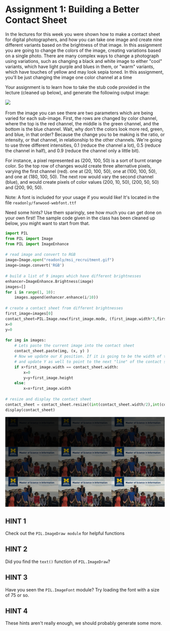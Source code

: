 
# Assignment 1: Building a Better Contact Sheet
In the lectures for this week you were shown how to make a contact sheet for digital photographers, and how you can take one image and create nine different variants based on the brightness of that image. In this assignment you are going to change the colors of the image, creating variations based on a single photo. There are many complex ways to change a photograph using variations, such as changing a black and white image to either "cool" variants, which have light purple and blues in them, or "warm" variants, which have touches of yellow and may look sepia toned. In this assignment, you'll be just changing the image one color channel at a time

Your assignment is to learn how to take the stub code provided in the lecture (cleaned up below), and generate the following output image:

![](./readonly/assignment1.png "")

From the image you can see there are two parameters which are being varied for each sub-image. First, the rows are changed by color channel, where the top is the red channel, the middle is the green channel, and the bottom is the blue channel. Wait, why don't the colors look more red, green, and blue, in that order? Because the change you to be making is the ratio, or intensity, or that channel, in relationship to the other channels. We're going to use three different intensities, 0.1 (reduce the channel a lot), 0.5 (reduce the channel in half), and 0.9 (reduce the channel only a little bit).

For instance, a pixel represented as (200, 100, 50) is a sort of burnt orange color. So the top row of changes would create three alternative pixels, varying the first channel (red). one at (20, 100, 50), one at (100, 100, 50), and one at (180, 100, 50). The next row would vary the second channel (blue), and would create pixels of color values (200, 10, 50), (200, 50, 50) and (200, 90, 50).

Note: A font is included for your usage if you would like! It's located in the file `readonly/fanwood-webfont.ttf`

Need some hints? Use them sparingly, see how much you can get done on your own first! The sample code given in the class has been cleaned up below, you might want to start from that.


```python
import PIL
from PIL import Image
from PIL import ImageEnhance

# read image and convert to RGB
image=Image.open("readonly/msi_recruitment.gif")
image=image.convert('RGB')

# build a list of 9 images which have different brightnesses
enhancer=ImageEnhance.Brightness(image)
images=[]
for i in range(1, 10):
    images.append(enhancer.enhance(i/10))

# create a contact sheet from different brightnesses
first_image=images[0]
contact_sheet=PIL.Image.new(first_image.mode, (first_image.width*3,first_image.height*3))
x=0
y=0

for img in images:
    # Lets paste the current image into the contact sheet
    contact_sheet.paste(img, (x, y) )
    # Now we update our X position. If it is going to be the width of the image, then we set it to 0
    # and update Y as well to point to the next "line" of the contact sheet.
    if x+first_image.width == contact_sheet.width:
        x=0
        y=y+first_image.height
    else:
        x=x+first_image.width

# resize and display the contact sheet
contact_sheet = contact_sheet.resize((int(contact_sheet.width/2),int(contact_sheet.height/2) ))
display(contact_sheet)
```


![png](output_1_0.png)


## HINT 1

Check out the `PIL.ImageDraw module` for helpful functions

## HINT 2

Did you find the `text()` function of `PIL.ImageDraw`?

## HINT 3

Have you seen the `PIL.ImageFont` module? Try loading the font with a size of 75 or so.

## HINT 4
These hints aren't really enough, we should probably generate some more.
